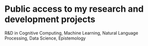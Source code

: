 # Public access to my research and development projects
R&amp;D in Cognitive Computing, Machine Learning, Natural Language Processing, Data Science, Epistemology
